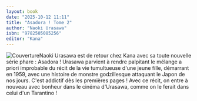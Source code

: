 ```yaml
---
layout: book
date: "2025-10-12 11:11"
title: "Asadora ! Tome 2"
author: "Naoki Urasawa"
isbn: "9782505085256"
editor: "Kana"
---
```

![Couverture](/img/9782505085256.jpeg)Naoki Urasawa est de retour chez Kana avec sa toute nouvelle série phare : Asadora ! Urasawa parvient à rendre palpitant le mélange a priori improbable du récit de la vie tumultueuse d'une jeune fille, démarrant en 1959, avec une histoire de monstre godzillesque attaquant le Japon de nos jours. C'est addictif dès les premières pages ! Avec ce récit, on entre à nouveau avec bonheur dans le cinéma d'Urasawa, comme on le ferait dans celui d'un Tarantino !
